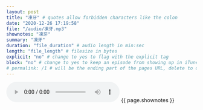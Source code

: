 ```yaml
---
layout: post
title: "凍牙" # quotes allow forbidden characters like the colon
date: "2020-12-26 17:19:58"
file: "/audio/凍牙.mp3"
shownotes: "凍牙"
summary: "凍牙"
duration: "file_duration" # audio length in min:sec
length: "file_length" # filesize in bytes
explicit: "no" # change to yes to flag with the explicit tag
block: "no" # change to yes to keep an episode from showing up in iTunes
# permalink: /1 # will be the ending part of the pages URL, delete to default to the title
---
```


<audio controls>
<source src="{{site.url}}{{site.baseurl}}{{ page.file }}" type="audio/x-mp3">
Your browser does not support the audio element.
</audio>
{{ page.shownotes }}
